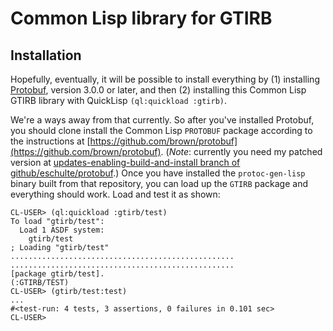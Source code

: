 Common Lisp library for GTIRB
=============================

## Installation

Hopefully, eventually, it will be possible to install everything by
(1) installing
[Protobuf](https://developers.google.com/protocol-buffers/), version
3.0.0 or later, and then (2) installing this Common Lisp GTIRB library
with QuickLisp `(ql:quickload :gtirb)`.

We're a ways away from that currently.  So after you've installed
Protobuf, you should clone install the Common Lisp `PROTOBUF` package
according to the instructions at
[https://github.com/brown/protobuf](https://github.com/brown/protobuf).
(*Note*: currently you need my patched version at
[updates-enabling-build-and-install branch of github/eschulte/protobuf](https://github.com/eschulte/protobuf/tree/updates-enabling-build-and-install).)
Once you have installed the `protoc-gen-lisp` binary built from that
repository, you can load up the `GTIRB` package and everything should
work.  Load and test it as shown:

```
CL-USER> (ql:quickload :gtirb/test)
To load "gtirb/test":
  Load 1 ASDF system:
    gtirb/test
; Loading "gtirb/test"
..................................................
..................................................
[package gtirb/test].
(:GTIRB/TEST)
CL-USER> (gtirb/test:test)
...
#<test-run: 4 tests, 3 assertions, 0 failures in 0.101 sec>
CL-USER> 
```
